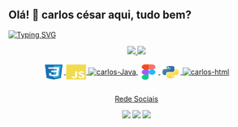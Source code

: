 ## Olá! 👋 carlos césar aqui, tudo bem?

[![Typing SVG](https://readme-typing-svg.herokuapp.com/?color=D71212&size=35&center=true&vCenter=true&width=1000&lines=HELLO,+My+Name+is+carlos+cesar;Be+Welcome!+:%29)](https://git.io/typing-svg)

<div align="center">
  <a href="https://github.com/carloscesar1">
  <img height="180em"
  src="https://github-readme-stats.vercel.app/api?username=carloscesar1&show_icons=true&theme=transparent"
  />   
  <img height="180em" 
       src="https://github-readme-stats.vercel.app/api/top-langs/?username=carloscesar1&layout=compact&langs_count=7&theme=transparent&locale=pt-br"
  />
  
</div

<br/>


<div align="center">
  
  <div style="display: inline_block"><br>    
    <img align="center" alt="carlos-CSS" height="30" width="40" src="https://raw.githubusercontent.com/devicons/devicon/master/icons/css3/css3-original.svg"/>
    <img align="center" alt="carlos-Js" height="30" width="40" src="https://raw.githubusercontent.com/devicons/devicon/master/icons/javascript/javascript-plain.svg"/>   
    <img align="center" alt="carlos-Java" height="30" width="40" src="https://cdn.jsdelivr.net/gh/devicons/devicon/icons/java/java-original.svg"/>    
    <img align="center" alt="carlos-Figma" height="30" width="40" src="https://raw.githubusercontent.com/devicons/devicon/master/icons/figma/figma-original.svg"/>
    <img align="center" alt="carlos-python" height="30" width="40" src="https://raw.githubusercontent.com/devicons/devicon/master/icons/python/python-original.svg"/>
    <img align="center" alt="carlos-html" height="30" width="40" src="https://raw.githubusercontent.com/devicons/devicon/master/icons/html/html-original.svg"/>
   
  </div>

  
 ## 
  Rede Sociais
<br/>
<div>
  <a href="https://instagram.com/sofi.magal" target="_blank"><img src="https://img.shields.io/badge/-Instagram-%23E4405F?style=for-the-badge&logo=instagram&logoColor=white" target="_blank"></a>
  <a href = "mailto:sofiamagmell@gmail.com"><img src="https://img.shields.io/badge/-Gmail-%23333?style=for-the-badge&logo=gmail&logoColor=white" target="_blank"></a> 
  <a href="https://www.linkedin.com/in/sofiamagalhaesmello/" target="_blank"><img src="https://img.shields.io/badge/-LinkedIn-%230077B5?style=for-the-badge&logo=linkedin&logoColor=white" target="_blank"></a>     
</div>
  

